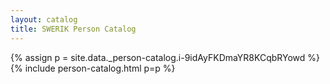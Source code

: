 ```yaml
---
layout: catalog
title: SWERIK Person Catalog
---
```

{% assign p = site.data._person-catalog.i-9idAyFKDmaYR8KCqbRYowd %}
{% include person-catalog.html p=p %}

